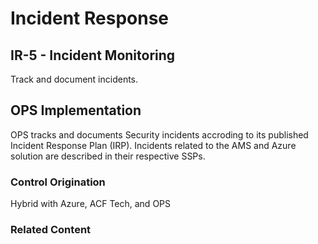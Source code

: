 # Incident Response
## IR-5 - Incident Monitoring

Track and document incidents.

## OPS Implementation

OPS tracks and documents Security incidents accroding to its published Incident Response Plan (IRP). Incidents related to the AMS and Azure solution are described in their respective SSPs. 

### Control Origination

Hybrid with Azure, ACF Tech, and OPS

### Related Content
